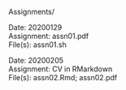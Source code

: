 Assignments/

Date: 20200129  
Assignment: assn01.pdf  
File(s): assn01.sh  

Date: 20200205  
Assignment: CV in RMarkdown  
File(s): assn02.Rmd; assn02.pdf  
